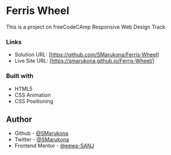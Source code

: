# Ferris Wheel

This is a project on freeCodeCAmp Responsive Web Design Track

### Links

- Solution URL: [https://github.com/SMarukona/Ferris-Wheel]
- Live Site URL: [https://smarukona.github.io/Ferris-Wheel/]

### Built with

- HTML5
- CSS Animation
- CSS Positioning

## Author
- Github - [@SMarukona](https://github.com/SMarukona)
- Twitter - [@SMarukona](https://twitter.com/SMarukona)
- Frontend Mentor - [@eewa-SANJ](https://www.frontendmentor.io/profile/eewa-SANJ)